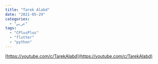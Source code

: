 ```yaml
---
title: "Tarek Alabd"
date: "2021-05-29"
categories:
  - "عربي"
tags:
  - "CPlusPlus"
  - "flutter"
  - "python"
---
```


[https://youtube.com/c/TarekAlabd](https://youtube.com/c/TarekAlabd)
